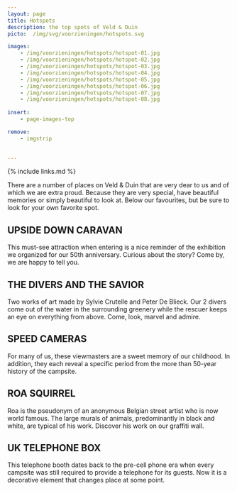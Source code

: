 ```yaml
---
layout: page
title: Hotspots
description: the top spots of Veld & Duin
picto:  /img/svg/voorzieningen/hotspots.svg

images:
    - /img/voorzieningen/hotspots/hotspot-01.jpg
    - /img/voorzieningen/hotspots/hotspot-02.jpg
    - /img/voorzieningen/hotspots/hotspot-03.jpg
    - /img/voorzieningen/hotspots/hotspot-04.jpg
    - /img/voorzieningen/hotspots/hotspot-05.jpg
    - /img/voorzieningen/hotspots/hotspot-06.jpg
    - /img/voorzieningen/hotspots/hotspot-07.jpg
    - /img/voorzieningen/hotspots/hotspot-08.jpg
    
insert:
    - page-images-top

remove:
    - imgstrip
    

---
```

{% include links.md %}

There are a number of places on Veld & Duin that are very dear to us and of which we are extra proud. Because they are very special, have beautiful memories or simply beautiful to look at.
Below our favourites, but be sure to look for your own favorite spot.

## UPSIDE DOWN CARAVAN
This must-see attraction when entering is a nice reminder of the exhibition we organized for our 50th anniversary. Curious about the story? Come by, we are happy to tell you.

## THE DIVERS AND THE SAVIOR
Two works of art made by Sylvie Crutelle and Peter De Blieck.
Our 2 divers come out of the water in the surrounding greenery while the rescuer keeps an eye on everything from above. Come, look, marvel and admire.

## SPEED CAMERAS
For many of us, these viewmasters are a sweet memory of our childhood. In addition, they each reveal a specific period from the more than 50-year history of the campsite.

## ROA SQUIRREL
Roa is the pseudonym of an anonymous Belgian street artist who is now world famous. The large murals of animals, predominantly in black and white, are typical of his work. Discover his work on our graffiti wall.

## UK TELEPHONE BOX
This telephone booth dates back to the pre-cell phone era when every campsite was still required to provide a telephone for its guests. Now it is a decorative element that changes place at some point.
